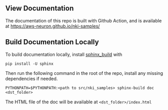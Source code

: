 ## View Documentation

The documentation of this repo is built with Github Action, and is available at https://aws-neuron.github.io/nki-samples/

## Build Documentation Locally

To build documentation locally, install [sphinx_build](https://www.sphinx-doc.org/en/master/man/sphinx-build.html) with 

```
pip install -U sphinx
```

Then run the following command in the root of the repo, install any
missing dependencies if needed.

```
PYTHONPATH=$PYTHONPATH:<path to src/nki_samples> sphinx-build doc <dst_folder>
```

The HTML file of the doc will be available at `<dst_folder>/index.html`